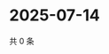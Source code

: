 # 2025-07-14

共 0 条

<!-- BEGIN ZHIHUVIDEO -->
<!-- 最后更新时间 Mon Jul 14 2025 11:26:14 GMT+0800 (China Standard Time) -->

<!-- END ZHIHUVIDEO -->
